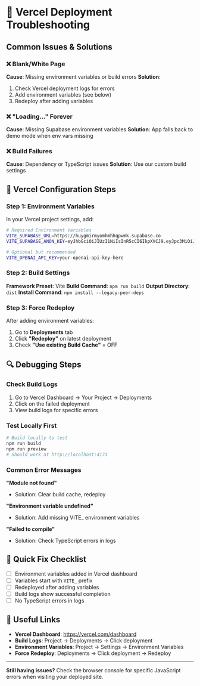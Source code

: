 # 🚨 Vercel Deployment Troubleshooting

## Common Issues & Solutions

### ❌ **Blank/White Page**
**Cause**: Missing environment variables or build errors
**Solution**:
1. Check Vercel deployment logs for errors
2. Add environment variables (see below)
3. Redeploy after adding variables

### ❌ **"Loading..." Forever** 
**Cause**: Missing Supabase environment variables
**Solution**: App falls back to demo mode when env vars missing

### ❌ **Build Failures**
**Cause**: Dependency or TypeScript issues
**Solution**: Use our custom build settings

## 🔧 Vercel Configuration Steps

### Step 1: Environment Variables
In your Vercel project settings, add:

```bash
# Required Environment Variables
VITE_SUPABASE_URL=https://huygmirmyomhmhhqpwmk.supabase.co
VITE_SUPABASE_ANON_KEY=eyJhbGciOiJIUzI1NiIsInR5cCI6IkpXVCJ9.eyJpc3MiOiJzdXBhYmFzZSIsInJlZiI6Imh1eWdtaXJteW9taG1oaHFwd21rIiwicm9sZSI6ImFub24iLCJpYXQiOjE3NTQ3MjY2MzYsImV4cCI6MjA3MDMwMjYzNn0.RO0ZwuT7uWyZDHmC5VC4qIOr5v1oeacCeA1_owzo_YY

# Optional but recommended
VITE_OPENAI_API_KEY=your-openai-api-key-here
```

### Step 2: Build Settings
**Framework Preset**: Vite
**Build Command**: `npm run build` 
**Output Directory**: `dist`
**Install Command**: `npm install --legacy-peer-deps`

### Step 3: Force Redeploy
After adding environment variables:
1. Go to **Deployments** tab
2. Click **"Redeploy"** on latest deployment
3. Check **"Use existing Build Cache"** = OFF

## 🔍 Debugging Steps

### Check Build Logs
1. Go to Vercel Dashboard → Your Project → Deployments
2. Click on the failed deployment  
3. View build logs for specific errors

### Test Locally First
```bash
# Build locally to test
npm run build
npm run preview
# Should work at http://localhost:4173
```

### Common Error Messages

**"Module not found"**
- Solution: Clear build cache, redeploy

**"Environment variable undefined"** 
- Solution: Add missing VITE_ environment variables

**"Failed to compile"**
- Solution: Check TypeScript errors in logs

## 🎯 Quick Fix Checklist

- [ ] Environment variables added in Vercel dashboard
- [ ] Variables start with `VITE_` prefix  
- [ ] Redeployed after adding variables
- [ ] Build logs show successful completion
- [ ] No TypeScript errors in logs

## 🔗 Useful Links

- **Vercel Dashboard**: https://vercel.com/dashboard
- **Build Logs**: Project → Deployments → Click deployment  
- **Environment Variables**: Project → Settings → Environment Variables
- **Force Redeploy**: Deployments → Click deployment → Redeploy

---

**Still having issues?** Check the browser console for specific JavaScript errors when visiting your deployed site.